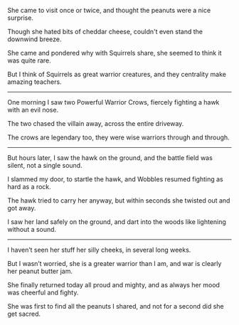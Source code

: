 She came to visit once or twice,
and thought the peanuts were a nice surprise.

Though she hated bits of cheddar cheese,
couldn't even stand the downwind breeze.

She came and pondered why with Squirrels share,
she seemed to think it was quite rare.

But I think of Squirrels as great warrior creatures,
and they centrality make amazing teachers.

---

One morning I saw two Powerful Warrior Crows,
fiercely fighting a hawk with an evil nose.

The two chased the villain away,
across the entire driveway.

The crows are legendary too,
they were wise warriors through and through.

---

But hours later, I saw the hawk on the ground,
and the battle field was silent, not a single sound.

I slammed my door, to startle the hawk,
and Wobbles resumed fighting as hard as a rock.

The hawk tried to carry her anyway,
but within seconds she twisted out and got away.

I saw her land safely on the ground,
and dart into the woods like lightening without a sound.

---

I haven’t seen her stuff her silly cheeks,
in several long weeks.

But I wasn’t worried, she is a greater warrior than I am,
and war is clearly her peanut butter jam.

She finally returned today all proud and mighty,
and as always her mood was cheerful and fighty.

She was first to find all the peanuts I shared,
and not for a second did she get sacred.
